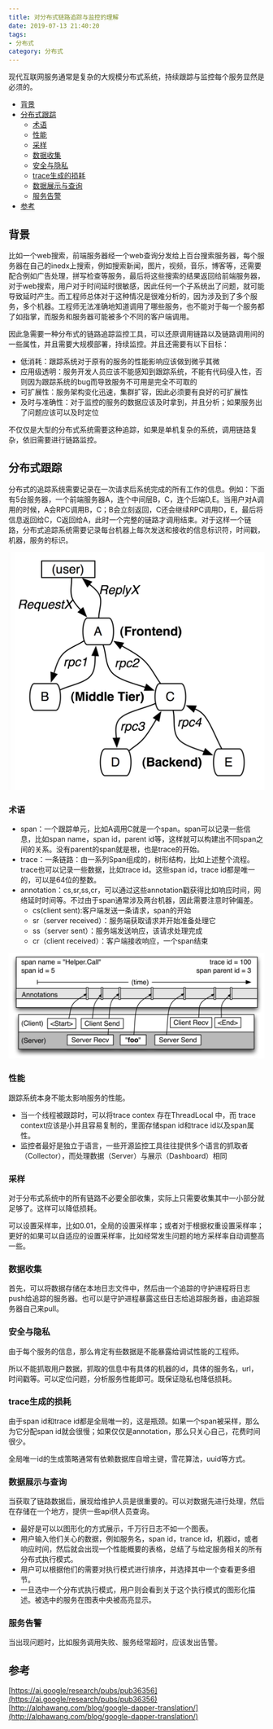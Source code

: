 ```yaml
---
title: 对分布式链路追踪与监控的理解
date: 2019-07-13 21:40:20
tags: 
- 分布式
category: 分布式
---
```


现代互联网服务通常是复杂的大规模分布式系统，持续跟踪与监控每个服务显然是必须的。

<!--more-->
- [背景](#%e8%83%8c%e6%99%af)
- [分布式跟踪](#%e5%88%86%e5%b8%83%e5%bc%8f%e8%b7%9f%e8%b8%aa)
  - [术语](#%e6%9c%af%e8%af%ad)
  - [性能](#%e6%80%a7%e8%83%bd)
  - [采样](#%e9%87%87%e6%a0%b7)
  - [数据收集](#%e6%95%b0%e6%8d%ae%e6%94%b6%e9%9b%86)
  - [安全与隐私](#%e5%ae%89%e5%85%a8%e4%b8%8e%e9%9a%90%e7%a7%81)
  - [trace生成的损耗](#trace%e7%94%9f%e6%88%90%e7%9a%84%e6%8d%9f%e8%80%97)
  - [数据展示与查询](#%e6%95%b0%e6%8d%ae%e5%b1%95%e7%a4%ba%e4%b8%8e%e6%9f%a5%e8%af%a2)
  - [服务告警](#%e6%9c%8d%e5%8a%a1%e5%91%8a%e8%ad%a6)
- [参考](#%e5%8f%82%e8%80%83)
## 背景

比如一个web搜索，前端服务器经一个web查询分发给上百台搜索服务器，每个服务器在自己的inedx上搜索，例如搜索新闻，图片，视频，音乐，博客等，还需要配合例如广告处理，拼写检查等服务，最后将这些搜索的结果返回给前端服务器，对于web搜索，用户对于时间延时很敏感，因此任何一个子系统出了问题，就可能导致延时产生。而工程师总体对于这种情况是很难分析的，因为涉及到了多个服务，多个机器。工程师无法准确地知道调用了哪些服务，也不能对于每一个服务都了如指掌，而服务和服务器可能被多个不同的客户端调用。

因此急需要一种分布式的链路追踪监控工具，可以还原调用链路以及链路调用间的一些属性，并且需要大规模部署，持续监控。并且还需要有以下目标：

- 低消耗：跟踪系统对于原有的服务的性能影响应该做到微乎其微
- 应用级透明：服务开发人员应该不能感知到跟踪系统，不能有代码侵入性，否则因为跟踪系统的bug而导致服务不可用是完全不可取的
- 可扩展性：服务架构变化迅速，集群扩容，因此必须要有良好的可扩展性
- 及时与准确性：对于监控的服务的数据应该及时拿到，并且分析；如果服务出了问题应该可以及时定位

不仅仅是大型的分布式系统需要这种追踪，如果是单机复杂的系统，调用链路复杂，依旧需要进行链路监控。

## 分布式跟踪

分布式的追踪系统需要记录在一次请求后系统完成的所有工作的信息。例如：下面有5台服务器，一个前端服务器A，连个中间层B，C，连个后端D,E。当用户对A调用的时候，A会RPC调用B，C；B会立刻返回，C还会继续RPC调用D，E，最后将信息返回给C，C返回给A，此时一个完整的链路才调用结束。对于这样一个链路，分布式追踪系统需要记录每台机器上每次发送和接收的信息标识符，时间戳，机器，服务的标识。

![调用示例](对分布式链路追踪技术的理解/dapper-1_tree.png)

### 术语

- span：一个跟踪单元，比如A调用C就是一个span。span可以记录一些信息，比如span name，span id，parent id等，这样就可以构建出不同span之间的关系。没有parent的span就是根，也是trace的开始。
- trace：一条链路：由一系列Span组成的，树形结构，比如上述整个流程。trace也可以记录一些数据，比如trace id。这些span id，trace id都是唯一的，可以是64位的整数。
- annotation：cs,sr,ss,cr，可以通过这些annotation戳获得比如响应时间，网络延时时间等。不过由于span通常涉及两台机器，因此需要注意时钟偏差。
  - cs(client sent):客户端发送一条请求，span的开始
  - sr（server received）：服务端获取请求并开始准备处理它
  - ss（server sent）：服务端发送响应，该请求处理完成
  - cr（client received）：客户端接收响应，一个span结束

![span示例](对分布式链路追踪技术的理解/dapper-3_span_detail.png)


### 性能
跟踪系统本身不能太影响服务的性能。

- 当一个线程被跟踪时，可以将trace contex 存在ThreadLocal 中，而 trace context应该是小并且容易复制的，里面存储span id和trace id以及span属性。
- 监控者最好是独立于语言，一些开源监控工具往往提供多个语言的抓取者（Collector），而处理数据（Server）与展示（Dashboard）相同

### 采样
对于分布式系统中的所有链路不必要全部收集，实际上只需要收集其中一小部分就足够了。这样可以降低损耗。

可以设置采样率，比如0.01，全局的设置采样率；或者对于根据权重设置采样率；更好的如果可以自适应的设置采样率，比如经常发生问题的地方采样率自动调整高一些。

### 数据收集

首先，可以将数据存储在本地日志文件中，然后由一个追踪的守护进程将日志push给追踪的服务器。也可以是守护进程暴露这些日志给追踪服务器，由追踪服务器自己来pull。

### 安全与隐私

由于每个服务的信息，那么肯定有些数据是不能暴露给调试性能的工程师。

所以不能抓取用户数据，抓取的信息中有具体的机器的id，具体的服务名，url，时间戳等。可以定位问题，分析服务性能即可。既保证隐私也降低损耗。


### trace生成的损耗
由于span id和trace id都是全局唯一的，这是瓶颈。如果一个span被采样，那么为它分配span id就会很慢；如果仅仅是annotation，那么只关心自己，花费时间很少。

全局唯一id的生成策略通常有依赖数据库自增主键，雪花算法，uuid等方式。

### 数据展示与查询

当获取了链路数据后，展现给维护人员是很重要的。可以对数据先进行处理，然后在存储在一个地方，提供一些api供人员查询。

- 最好是可以以图形化的方式展示，千万行日志不如一个图表。
- 用户输入他们关心的数据，例如服务名，span id，trance id，机器id，或者响应时间，然后就会出现一个性能概要的表格，总结了与给定服务相关的所有分布式执行模式。
- 用户可以根据他们的需要对执行模式进行排序，并选择其中一个查看更多细节。
- 一旦选中一个分布式执行模式，用户则会看到关于这个执行模式的图形化描述。被选中的服务在图表中央被高亮显示。


### 服务告警

当出现问题时，比如服务调用失败、服务经常超时，应该发出告警。


## 参考
[https://ai.google/research/pubs/pub36356](https://ai.google/research/pubs/pub36356)   
[http://alphawang.com/blog/google-dapper-translation/](http://alphawang.com/blog/google-dapper-translation/)      